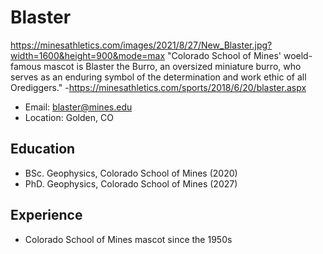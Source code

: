 # **Blaster**
https://minesathletics.com/images/2021/8/27/New_Blaster.jpg?width=1600&height=900&mode=max
"Colorado School of Mines' woeld-famous mascot is Blaster the Burro, an oversized miniature burro, who serves as an enduring symbol of the determination and work ethic of all Orediggers." -https://minesathletics.com/sports/2018/6/20/blaster.aspx
- Email: blaster@mines.edu
- Location: Golden, CO

## Education
- BSc. Geophysics, Colorado School of Mines (2020)
- PhD. Geophysics, Colorado School of Mines (2027)

## Experience
- Colorado School of Mines mascot since the 1950s
